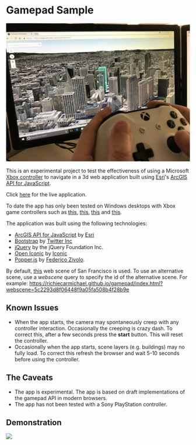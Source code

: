 # Gamepad Sample

![](./img/gamepad.jpg)

This is an experimental project to test the effectiveness of using a Microsoft [Xbox controller](https://en.wikipedia.org/wiki/Xbox_360_controller) to navigate in a 3d web application built using [Esri](https://www.esri.com)'s [ArcGIS API for JavaScript](https://developers.arcgis.com/javascript/).

Click [here](https://richiecarmichael.github.io/gamepad/index.html) for the live application.

To date the app has only been tested on Windows desktops with Xbox game controllers such as [this](https://www.microsoft.com/accessories/en-us/products/gaming/xbox-360-controller-for-windows/52a-00004), [this](https://www.microsoft.com/accessories/en-us/products/gaming/xbox-360-wireless-controller-for-windows/jr9-00011), [this](https://www.microsoft.com/accessories/en-us/products/gaming/xbox-controller-cable-for-windows) and [this](https://www.microsoft.com/accessories/en-us/products/gaming/xbox-controller-wireless-adapter-for-windows-10).

The application was built using the following technologies:
- [ArcGIS API for JavaScript](https://developers.arcgis.com/javascript/) by [Esri](https://www.esri.com)
- [Bootstrap](https://getbootstrap.com/) by [Twitter Inc](https://twitter.com/)
- [jQuery](https://jquery.com/) by the jQuery Foundation Inc.
- [Open Iconic](https://github.com/cowboy/jquery-throttle-debounce/) by [Iconic](https://github.com/cowboy)
- [Popper.js](https://github.com/jquery/jquery-mousewheel/) by [Federico Zivolo](https://github.com/FezVrasta).

By default, [this](https://www.arcgis.com/home/item.html?id=53d44be1fd7443a99cf0fbf7d95a2365) web scene of San Francisco is used. To use an alternative scene, use a *webscene* query to specify the id of the alternative scene. For example:
https://richiecarmichael.github.io/gamepad/index.html?webscene=5c2293d8f06448f9a05fa508b4f28b9e

## Known Issues

* When the app starts, the camera may spontaneously creep with any controller interaction. Occasionally the creeping is crazy dash. To correct this, after a few seconds press the **start** button. This will reset the controller.
* Occasionally when the app starts, scene layers (e.g. buildings) may no fully load. To correct this refresh the browser and wait 5-10 seconds before using the controller.

## The Caveats

* The app is experimental. The app is based on draft implementations of the gamepad API in modern browsers.
* The app has not been tested with a Sony PlayStation controller.

## Demonstration

![](./img/gamepad.gif)


